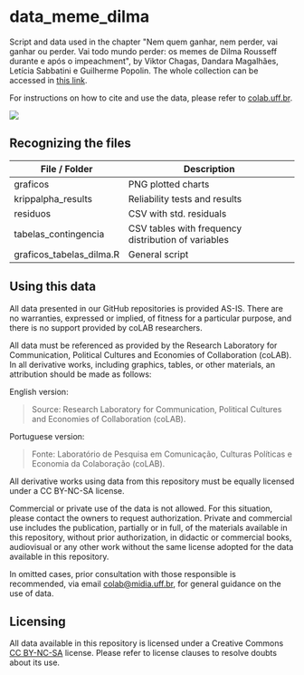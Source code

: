 # data_meme_dilma

Script and data used in the chapter "Nem quem ganhar, nem perder, vai ganhar ou perder. Vai todo mundo perder: os memes de Dilma Rousseff durante e após o impeachment", by Viktor Chagas, Dandara Magalhães, Letícia Sabbatini e Guilherme Popolin. The whole collection can be accessed in [this link](https://figshare.com/articles/book/NEM_QUEM_GANHAR_NEM_PERDER_VAI_GANHAR_OU_PERDER_VAI_TODO_MUNDO_PERDER_os_memes_de_Dilma_Rousseff_durante_e_ap_s_o_impeachment/20416413).

For instructions on how to cite and use the data, please refer to [colab.uff.br](http://colab-uff.github.io/).

![](https://raw.githubusercontent.com/ombudsmanviktor/data_meme_dilma/main/graficos/tab3_residuos_personalidade.png)


## Recognizing the files

| File / Folder  | Description |
| ------------- | ------------- |
| graficos  | PNG plotted charts  |
| krippalpha_results  | Reliability tests and results |
| residuos  | CSV with std. residuals  |
| tabelas_contingencia  | CSV tables with frequency distribution of variables  |
| graficos_tabelas_dilma.R | General script  |


## Using this data

All data presented in our GitHub repositories is provided AS-IS. There are no warranties, expressed or implied, of fitness for a particular purpose, and there is no support provided by coLAB researchers.

All data must be referenced as provided by the Research Laboratory for Communication, Political Cultures and Economies of Collaboration (coLAB). In all derivative works, including graphics, tables, or other materials, an attribution should be made as follows:

English version:
> Source: Research Laboratory for Communication, Political Cultures and Economies of Collaboration (coLAB).

Portuguese version:
> Fonte: Laboratório de Pesquisa em Comunicação, Culturas Políticas e Economia da Colaboração (coLAB).

All derivative works using data from this repository must be equally licensed under a CC BY-NC-SA license.

Commercial or private use of the data is not allowed. For this situation, please contact the owners to request authorization. Private and commercial use includes the publication, partially or in full, of the materials available in this repository, without prior authorization, in didactic or commercial books, audiovisual or any other work without the same license adopted for the data available in this repository.

In omitted cases, prior consultation with those responsible is recommended, via email [colab@midia.uff.br](http://mailto:colab@midia.uff.br), for general guidance on the use of data.


## Licensing

All data available in this repository is licensed under a Creative Commons [CC BY-NC-SA](https://creativecommons.org/licenses/by-nc-sa/3.0/) license. Please refer to license clauses to resolve doubts about its use.

